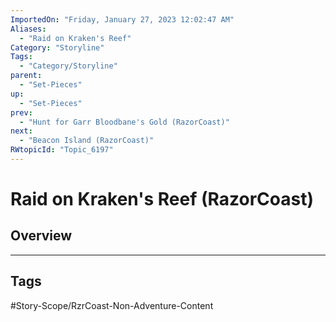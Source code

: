 ```yaml
---
ImportedOn: "Friday, January 27, 2023 12:02:47 AM"
Aliases:
  - "Raid on Kraken's Reef"
Category: "Storyline"
Tags:
  - "Category/Storyline"
parent:
  - "Set-Pieces"
up:
  - "Set-Pieces"
prev:
  - "Hunt for Garr Bloodbane's Gold (RazorCoast)"
next:
  - "Beacon Island (RazorCoast)"
RWtopicId: "Topic_6197"
---
```

# Raid on Kraken's Reef (RazorCoast)
## Overview

---
## Tags
#Story-Scope/RzrCoast-Non-Adventure-Content


